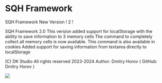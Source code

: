 <h1>SQH Framework</h1>
SQH Framework New Version ! 2 !

SQH Framework 2.0 This version added support for  localStorage with the ability to save information to 3 memory cells 
The command to completely collect all memory cells is now available. This command is also available in cookies
Added support for saving information from textarea directly to  localStorage

(C) DK Studio All rights reserved 2023-2024
Author: Dmitry Horov ( GitHub: Dmitry Horov )



<img src="https://lambent-pie-10abd7.netlify.app/sqh.png">

